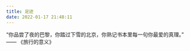 ```yaml
---
title: 足迹
date: 2022-01-17 21:48:11
---
```


“你品尝了夜的巴黎，你踏过下雪的北京，你熟记书本里每一句你最爱的真理。” —— 《旅行的意义》

<div class="map" >
    <div id="myMap" style="height:600px;"></div>
</div>

<script type="text/javascript" src="https://cdn.jsdelivr.net/npm/jquery@3.6.0/dist/jquery.min.js"></script>
<script type="text/javascript" src="https://cdn.bootcdn.net/ajax/libs/jquery-resize/1.1/jquery.ba-resize.min.js"></script>
<script type="text/javascript" src="https://cdn.jsdelivr.net/npm/echarts@5.2.1/dist/echarts.min.js"></script>
<script type="text/javascript" src="https://cdn.jsdelivr.net/npm/echarts@4.9.0/map/js/china.js"></script>
<script type="text/javascript" src="/assets/scripts/myMap.js"></script>
